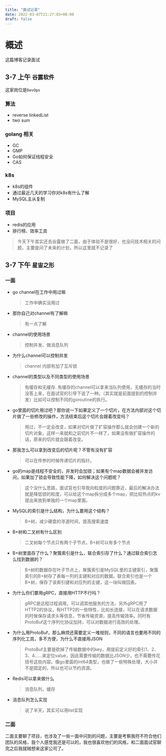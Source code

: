 ```yaml
---
title: "面试记录"
date: 2022-03-07T21:27:03+08:00
draft: false
---
```


# 概述
这篇博客记录面试
## 3-7 上午 `谷露软件`
这家岗位是`DevOps`
### 算法
* reverse linkedList
* two sum
### golang 相关
* GC
* GMP
* Go如何保证线程安全
* CAS
### k8s
* k8s的组件
* 通过最近几天的学习你对k8s有什么了解
* MySQL主从复制
### 项目
* redis的应用
* 排行榜、效率工具
>今天下午其实还去谷露做了二面，由于体验不是很好，也没问技术相关的问题，主要是问了未来的计划，所以这里就不记录了
## 3-7 下午 `星宙之形`
### 一面
* go channel在工作中用过嘛
  >工作中确实没用过
* 那你自己对channel有了解嘛
  >有一点了解
* channel的使用场景
  >控制并发、做消息队列
* 为什么channel可以控制并发
  >channel 内部有加了互斥锁
* channel的类型以及不同类型的使用场景
  >有缓存和无缓存.
  有缓存的channel可以拿来当队列使用，无缓存的当时没答上来，在面试官的引导下说了一种。（其实就是前面提到的控制并发）比如可以控制不同的goroutine的执行。
* go里面的切片用过吧？那你说一下如果定义了一个切片，在方法内部对这个切片做了一些修改的操作，方法结束后这个切片会跟着改变吗？
  >用过，不一定会改变，如果对切片做了扩容操作那么就会创建一个新的切片对象，这样一来就和之前切片不一样了，如果没有做扩容操作的话，原来的切片就会跟着改变。
* 那我怎么可以拿到改变后的切片呢？不管有没有扩容
  >可以在传参的时候传递切片的指针。
* go的map是线程不安全的，并发时会加锁；如果有个map数据会被并发访问，如果加了锁会导致性能下降，如何解决这个问题呢？
  >这个没什么思路，面试官也引导我向粒度的问题靠近，最后的解决办法就是降低锁的粒度，可以给这个map拆分成多个map，把比较热点的kv提出来放到单独的一个map里面。
* MySQL的索引是什么结构，为什么要用这个结构？
  >B+树，减少硬盘的寻道时间，提高搜索速度
* B+树和二叉树有什么区别
  >二叉树每个节点只有两个子节点，B+树可以有多个节点
* B+树里面存了什么？聚簇索引是什么，联合索引存了什么？通过联合索引怎么找到数据的？
  >B+树的数据存在叶子节点上，聚簇索引是MySQL里的主键索引，聚簇索引的B+树存了表每一列的主键和对应的数据。联合索引也是一个B+树，保存了该索引键和对应列的主键，这一块叫做回表。
* 为什么你们要用gRPC，直接用HTTP不行吗？
  >gRPC是远程过程调用，可以调其他服务的方法，另外gRPC用了HTTP2的协议，有HTTP2的一些特性，比如长连接，可以在请求数据的时候保存请求头等信息，节省传输资源，提高传输效率。同时有ProtoBuf这个序列化协议加持，可以对数据进行高效的处理。
* 为什么用ProtoBuf，那么麻烦还需要定义一堆规则，不同的语言也要用不同的序列化工具，多不方便，为什么不直接用JSON
  >ProtoBuf主要是砍掉了传输数据中的key，用提前定义好的索引1、2、3、4……来定位value，因此需要传输的数据比JSON少，也不需要传花括号这些内容。像go里面的int64类型，也做了一些特殊处理，大小并不是固定的，所以也可以节约资源。
* Redis可以拿来做什么
  >消息队列，缓存
* 消息队列怎么实现
  >说了半天，其实可以用list实现
### 二面
二面主要聊了项目，也涉及了一些一面中问到的问题，主要是考察我符不符合他们团队的风格，我个人感觉我还是可以的，我也很喜欢他们的风格，和二面面试官聊完之后我就贼想来这家公司了。
  